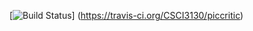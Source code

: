 [![Build Status](https://travis-ci.org/CSCI3130/piccritic.png)]
(https://travis-ci.org/CSCI3130/piccritic)
